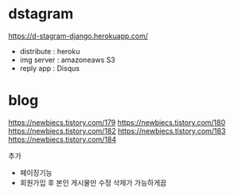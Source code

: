 # dstagram
https://d-stagram-django.herokuapp.com/

- distribute : heroku
- img server : amazoneaws S3
- reply app : Disqus


# blog
https://newbiecs.tistory.com/179
https://newbiecs.tistory.com/180
https://newbiecs.tistory.com/182
https://newbiecs.tistory.com/183
https://newbiecs.tistory.com/184

추가
- 페이징기능
- 회원가입 후 본인 게시물만 수정 삭제가 가능하게끔
